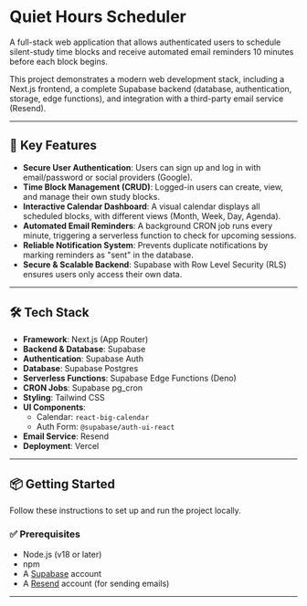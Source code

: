 # Quiet Hours Scheduler

A full-stack web application that allows authenticated users to schedule silent-study time blocks and receive automated email reminders 10 minutes before each block begins.

This project demonstrates a modern web development stack, including a Next.js frontend, a complete Supabase backend (database, authentication, storage, edge functions), and integration with a third-party email service (Resend).

---

## 🚀 Key Features


- **Secure User Authentication**: Users can sign up and log in with email/password or social providers (Google).  
- **Time Block Management (CRUD)**: Logged-in users can create, view, and manage their own study blocks.  
- **Interactive Calendar Dashboard**: A visual calendar displays all scheduled blocks, with different views (Month, Week, Day, Agenda).  
- **Automated Email Reminders**: A background CRON job runs every minute, triggering a serverless function to check for upcoming sessions.  
- **Reliable Notification System**: Prevents duplicate notifications by marking reminders as "sent" in the database.  
- **Secure & Scalable Backend**: Supabase with Row Level Security (RLS) ensures users only access their own data.  

---
## 🛠 Tech Stack

- **Framework**: Next.js (App Router)
- **Backend & Database**: Supabase
- **Authentication**: Supabase Auth
- **Database**: Supabase Postgres
- **Serverless Functions**: Supabase Edge Functions (Deno)
- **CRON Jobs**: Supabase pg_cron
- **Styling**: Tailwind CSS
- **UI Components**:
  - Calendar: `react-big-calendar`
  - Auth Form: `@supabase/auth-ui-react`
- **Email Service**: Resend
- **Deployment**: Vercel

---

## 📦 Getting Started

Follow these instructions to set up and run the project locally.

### ✅ Prerequisites

- Node.js (v18 or later)
- npm
- A [Supabase](https://supabase.com/) account
- A [Resend](https://resend.com/) account (for sending emails)

---
